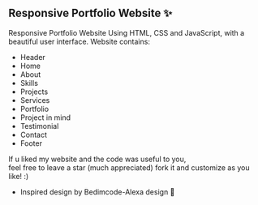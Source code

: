 ## Responsive Portfolio Website ✨

Responsive Portfolio Website Using HTML, CSS and JavaScript, with a beautiful user interface. 
Website contains: 
- Header 
- Home
- About
- Skills
- Projects
- Services
- Portfolio
- Project in mind
- Testimonial
- Contact
- Footer 

If u liked my website and the code was useful to you, <br>
feel free to leave a star (much appreciated) fork it and customize as you like! :)

- Inspired design by Bedimcode-Alexa design 🙌

